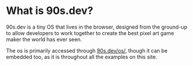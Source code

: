 # What is 90s.dev?

90s.dev is a tiny OS that lives in the browser,
designed from the ground-up to allow developers
to work together to create the best pixel art
game maker the world has ever seen.

The os is primarily accessed through [90s.dev/os/](/os/),
though it can be embedded too, as it is throughout all the
examples on this site.
